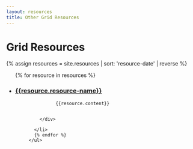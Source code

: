 ```yaml
---
layout: resources
title: Other Grid Resources
---
```


# Grid Resources

{% assign resources = site.resources | sort: 'resource-date' | reverse %}
<ul class="card-listing">
           {% for resource in resources %}
           <li class="type-{{resource.resource-type}}">
             <h3><a href="{{resource.resource-url}}">{{resource.resource-name}}</a></h3>
             <div class="details">


                   {{resource.content}}


             </div>

           </li>
           {% endfor %}
         </ul>


